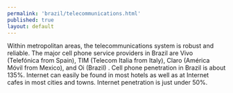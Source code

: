 ```yaml
--- 
permalink: 'brazil/telecommunications.html' 
published: true 
layout: default
---
```

Within metropolitan areas, the telecommunications system is robust and reliable. The major cell phone service providers in Brazil are Vivo (Telefónica from Spain), TIM (Telecom Italia from Italy), Claro (América Móvil from Mexico), and Oi (Brazil) . Cell phone penetration in Brazil is about 135%. Internet can easily be found in most hotels as well as at Internet cafes in most cities and towns. Internet penetration is just under 50%.
